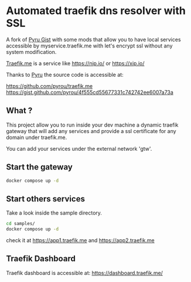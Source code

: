# Automated traefik dns resolver with SSL

A fork of [Pyru Gist](https://gist.github.com/pyrou/4f555cd55677331c742742ee6007a73a) with some mods that allow you to have local services accessible by myservice.traefik.me with let's encrypt ssl without any system modification.

[Traefik.me](https://traefik.me/) is a service like https://nip.io/ or https://xip.io/ 

Thanks to [Pyru](https://github.com/pyrou) the source code is accessible at:

https://github.com/pyrou/traefik.me
https://gist.github.com/pyrou/4f555cd55677331c742742ee6007a73a

## What ?

This project allow you to run inside your dev machine a dynamic traefik gateway that will add any services and provide a ssl certificate for any domain under traefik.me. 

You can add your services under the external network 'gtw'.

## Start the gateway

```sh
docker compose up -d
```

## Start others services

Take a look inside the sample directory.

```sh
cd samples/
docker compose up -d
```

check it at https://app1.traefik.me and https://app2.traefik.me

## Traefik Dashboard

Traefik dashboard is accessible at: https://dashboard.traefik.me/





